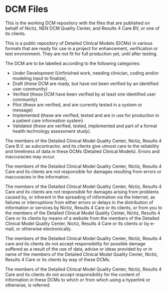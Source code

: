 DCM Files
=========

This is the working DCM repository with the files that are published on behalf of Nictiz, NEN DCM Quality Center, and Results 4 Care BV, or one of its clients.

This is a public repository of Detailed Clinical Models (DCMs) in various formats that are ready for use in a project for enhancement, verification or test environment. They are not fit for full production yet, until after testing.

The DCM are to be labelled according to the following categories: 

- Under Development (Unfinished work, needing clinician, coding and/or modeling input to finalize), 
- Draft (these DCM are ready, but have not been verified by an identified user community)
- Verified (these DCM have been verified by at least one identified user community)
- Pilot (these are verified, and are currently tested in a system or message)
- Implemented (these are verified, tested and are in use for production in a patient care information system)
- Validated (these are verified, tested, implemented and part of a formal health technology assessment study). 

The members of the Detailed Clinical Model Quality Center, Nictiz, Results 4 Care B.V. as subcontractor, and its clients give utmost care to the reliability and timeliness of data in these DCMs (Detailed Clinical Models). Errors and inaccuracies may occur.

The members of the Detailed Clinical Model Quality Center, Nictiz, Results 4 Care and its clients are not responsible for damages
resulting from errors or inaccuracies in the information.

The members of the Detailed Clinical Model Quality Center, Nictiz, Results 4 Care and its clients are not responsible for damages arising from problems caused by, or inherent in the spreading of information via the Internet, as failures or interruptions from either errors or delays in the distribution of information or services by Nictiz, Results 4 Care or its clients, or from you to the members of the Detailed Clinical Model Quality Center, Nictiz, Results 4 Care or its clients by means of a website from the members of the Detailed Clinical Model Quality Center, Nictiz, Results 4 Care or its clients or by e-mail, or otherwise electronically.

The members of the Detailed Clinical Model Quality Center, Nictiz, Results 4 care and its clients do not accept responsibility for possible damage suffered as a result of the use of data, advise or ideas provided by or in name of the members of the Detailed Clinical Model Quality Center, Nictiz, Results 4 Care or its clients by way of these DCMs. 

The members of the Detailed Clinical Model Quality Center, Nictiz, Results 4 Care and its clients do not accept responsibility for the content of information in these DCMs to which or from which using a hyperlink or otherwise, is referred.
